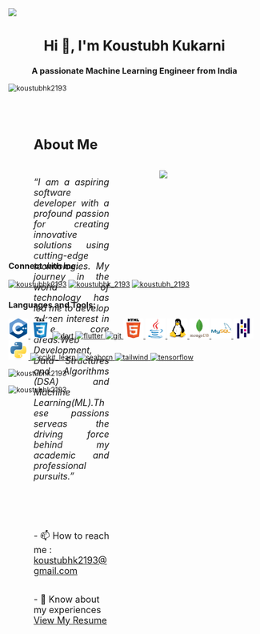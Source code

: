 <img src="https://media.licdn.com/dms/image/D5616AQEZc9g9bNhARg/profile-displaybackgroundimage-shrink_350_1400/0/1680441247293?e=1715212800&v=beta&t=sjnkJCwpcMx-2lwLDs8GRrWftt7lHbyn-XZgr7Qicxk"/>

<h1 align="center">Hi 👋, I'm Koustubh Kukarni</h1>
<h3 align="center">A passionate Machine Learning Engineer from India</h3>

<p align="left"> <img src="https://komarev.com/ghpvc/?username=koustubhk2193&label=Profile%20views&color=0e75b6&style=flat" alt="koustubhk2193" /> </p>
<div style="display: flex;
justify-content: space-around;
align-items: center;
flex-wrap: wrap; ">
    <div class="left" style="width: 30%; height: 300px; display:flex; flex-direction:column; align-items:space-around; font-size:18px;">
        <p>
        <h2>
            About Me
        </h2>
        <h6 style="text-align: justify;">
            “I am a aspiring software developer with a profound
 passion for creating innovative solutions using cutting-edge technologies.
 My journey in the world of technology has led me to develop a keen interest
 in three core areas:Web Development, Data Structures and Algorithms
 (DSA) and Machine Learning(ML).These passions serveas the driving
 force behind my academic and professional pursuits.”
        </h6>
        </p>
        <p>
            - 📫 How to reach me : <a href="mailto:koustubhk2193@gmail.com">koustubhk2193@gmail.com</a>
        </p>
        <p>
            - 📄 Know about my experiences <a href="https://drive.google.com/file/d/1hp7S_cmpg06_tOjJ5QBcDN4u-GHFthzC/view?usp=drive_link">View My Resume</a> 
        </p>
    </div>
    <div style="width: 30%; display:flex">
        <img src="https://www.adelaide.edu.au/aiml/sites/default/files/styles/ua_image_landscape/public/media/images/2022-07/aspi-figure-3_1.jpg?h=c4dd2c7b&itok=uEg-1JS_" width=400/>
    </div>
</div>

<h3 align="left">Connect with me:</h3>
<p align="left">
<a href="https://linkedin.com/in/koustubhk2193" target="blank"><img align="center" src="https://raw.githubusercontent.com/rahuldkjain/github-profile-readme-generator/master/src/images/icons/Social/linked-in-alt.svg" alt="koustubhk2193" height="30" width="40" /></a>
<a href="https://instagram.com/koustubhk_2193" target="blank"><img align="center" src="https://raw.githubusercontent.com/rahuldkjain/github-profile-readme-generator/master/src/images/icons/Social/instagram.svg" alt="koustubhk_2193" height="30" width="40" /></a>
<a href="https://www.leetcode.com/koustubh_2193" target="blank"><img align="center" src="https://raw.githubusercontent.com/rahuldkjain/github-profile-readme-generator/master/src/images/icons/Social/leet-code.svg" alt="koustubh_2193" height="30" width="40" /></a>
</p>

<h3 align="left">Languages and Tools:</h3>
<p align="left"> <a href="https://www.w3schools.com/cpp/" target="_blank" rel="noreferrer"> <img src="https://raw.githubusercontent.com/devicons/devicon/master/icons/cplusplus/cplusplus-original.svg" alt="cplusplus" width="40" height="40"/> </a> <a href="https://www.w3schools.com/css/" target="_blank" rel="noreferrer"> <img src="https://raw.githubusercontent.com/devicons/devicon/master/icons/css3/css3-original-wordmark.svg" alt="css3" width="40" height="40"/> </a> <a href="https://dart.dev" target="_blank" rel="noreferrer"> <img src="https://www.vectorlogo.zone/logos/dartlang/dartlang-icon.svg" alt="dart" width="40" height="40"/> </a> <a href="https://flutter.dev" target="_blank" rel="noreferrer"> <img src="https://www.vectorlogo.zone/logos/flutterio/flutterio-icon.svg" alt="flutter" width="40" height="40"/> </a> <a href="https://git-scm.com/" target="_blank" rel="noreferrer"> <img src="https://www.vectorlogo.zone/logos/git-scm/git-scm-icon.svg" alt="git" width="40" height="40"/> </a> <a href="https://www.w3.org/html/" target="_blank" rel="noreferrer"> <img src="https://raw.githubusercontent.com/devicons/devicon/master/icons/html5/html5-original-wordmark.svg" alt="html5" width="40" height="40"/> </a> <a href="https://www.java.com" target="_blank" rel="noreferrer"> <img src="https://raw.githubusercontent.com/devicons/devicon/master/icons/java/java-original.svg" alt="java" width="40" height="40"/> </a> <a href="https://www.linux.org/" target="_blank" rel="noreferrer"> <img src="https://raw.githubusercontent.com/devicons/devicon/master/icons/linux/linux-original.svg" alt="linux" width="40" height="40"/> </a> <a href="https://www.mongodb.com/" target="_blank" rel="noreferrer"> <img src="https://raw.githubusercontent.com/devicons/devicon/master/icons/mongodb/mongodb-original-wordmark.svg" alt="mongodb" width="40" height="40"/> </a> <a href="https://www.mysql.com/" target="_blank" rel="noreferrer"> <img src="https://raw.githubusercontent.com/devicons/devicon/master/icons/mysql/mysql-original-wordmark.svg" alt="mysql" width="40" height="40"/> </a> <a href="https://pandas.pydata.org/" target="_blank" rel="noreferrer"> <img src="https://raw.githubusercontent.com/devicons/devicon/2ae2a900d2f041da66e950e4d48052658d850630/icons/pandas/pandas-original.svg" alt="pandas" width="40" height="40"/> </a> <a href="https://www.python.org" target="_blank" rel="noreferrer"> <img src="https://raw.githubusercontent.com/devicons/devicon/master/icons/python/python-original.svg" alt="python" width="40" height="40"/> </a> <a href="https://scikit-learn.org/" target="_blank" rel="noreferrer"> <img src="https://upload.wikimedia.org/wikipedia/commons/0/05/Scikit_learn_logo_small.svg" alt="scikit_learn" width="40" height="40"/> </a> <a href="https://seaborn.pydata.org/" target="_blank" rel="noreferrer"> <img src="https://seaborn.pydata.org/_images/logo-mark-lightbg.svg" alt="seaborn" width="40" height="40"/> </a> <a href="https://tailwindcss.com/" target="_blank" rel="noreferrer"> <img src="https://www.vectorlogo.zone/logos/tailwindcss/tailwindcss-icon.svg" alt="tailwind" width="40" height="40"/> </a> <a href="https://www.tensorflow.org" target="_blank" rel="noreferrer"> <img src="https://www.vectorlogo.zone/logos/tensorflow/tensorflow-icon.svg" alt="tensorflow" width="40" height="40"/> </a> </p>

<p><img align="center" src="https://github-readme-stats.vercel.app/api/top-langs?username=koustubhk2193&show_icons=true&locale=en&layout=compact" alt="koustubhk2193" /></p>

<p><img align="center" src="https://github-readme-streak-stats.herokuapp.com/?user=koustubhk2193&" alt="koustubhk2193" /></p>
